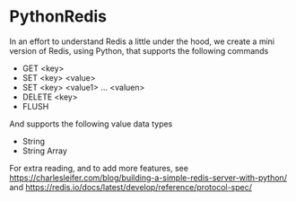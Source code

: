 # PythonRedis

In an effort to understand Redis a little under the hood, we create a mini version of Redis, using Python, that supports the following commands

- GET \<key>
- SET \<key> \<value>
- SET \<key> \<value1> ... \<valuen>
- DELETE \<key>
- FLUSH

And supports the following value data types

- String
- String Array

For extra reading, and to add more features, see https://charlesleifer.com/blog/building-a-simple-redis-server-with-python/ and https://redis.io/docs/latest/develop/reference/protocol-spec/
